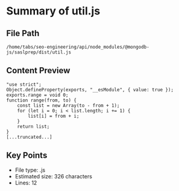 # Summary of util.js
  
## File Path
`/home/tabs/seo-engineering/api/node_modules/@mongodb-js/saslprep/dist/util.js`

## Content Preview
```
"use strict";
Object.defineProperty(exports, "__esModule", { value: true });
exports.range = void 0;
function range(from, to) {
    const list = new Array(to - from + 1);
    for (let i = 0; i < list.length; i += 1) {
        list[i] = from + i;
    }
    return list;
}
[...truncated...]
```

## Key Points
- File type: .js
- Estimated size: 326 characters
- Lines: 12

